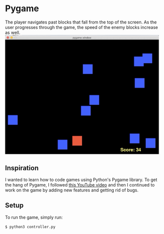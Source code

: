# Pygame
The player navigates past blocks that fall from the top of the screen. As the user progresses through the game, the speed of the enemy blocks increase as well. 
![](pygame.gif)

## Inspiration
I wanted to learn how to code games using Python's Pygame library.  To get the hang of Pygame, I followed [this YouTube video](https://www.youtube.com/watch?v=-8n91btt5d8) and then I continued to work on the game by adding new features and getting rid of bugs. 

## Setup
To run the game, simply run:
```ShellSession
$ python3 controller.py
```
